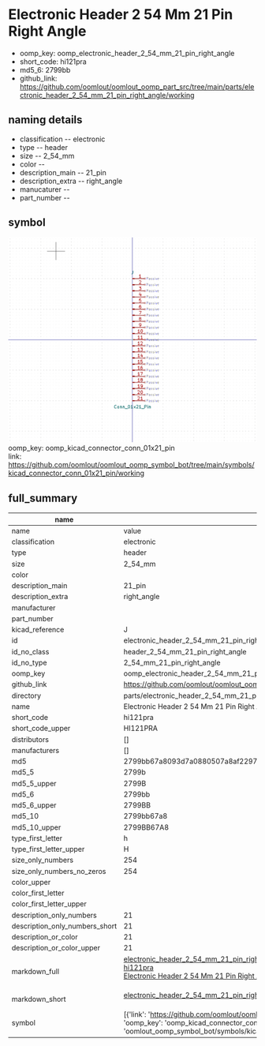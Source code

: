 # Electronic Header 2 54 Mm 21 Pin Right Angle

  
* oomp_key: oomp_electronic_header_2_54_mm_21_pin_right_angle 
* short_code: hi121pra
* md5_6: 2799bb  
* github_link: https://github.com/oomlout/oomlout_oomp_part_src/tree/main/parts/electronic_header_2_54_mm_21_pin_right_angle/working  
## naming details
* classification -- electronic
* type -- header
* size -- 2_54_mm
* color -- 
* description_main -- 21_pin
* description_extra -- right_angle
* manucaturer -- 
* part_number -- 



## symbol

![](symbol/0/working/working_600.png)  
oomp_key: oomp_kicad_connector_conn_01x21_pin  
link: https://github.com/oomlout/oomlout_oomp_symbol_bot/tree/main/symbols/kicad_connector_conn_01x21_pin/working  


## full_summary
| name | value | 
| --- | --- | 
| name | value | 
| classification | electronic | 
| type | header | 
| size | 2_54_mm | 
| color |  | 
| description_main | 21_pin | 
| description_extra | right_angle | 
| manufacturer |  | 
| part_number |  | 
| kicad_reference | J | 
| id | electronic_header_2_54_mm_21_pin_right_angle | 
| id_no_class | header_2_54_mm_21_pin_right_angle | 
| id_no_type | 2_54_mm_21_pin_right_angle | 
| oomp_key | oomp_electronic_header_2_54_mm_21_pin_right_angle | 
| github_link | https://github.com/oomlout/oomlout_oomp_part_src/tree/main/parts/electronic_header_2_54_mm_21_pin_right_angle/working | 
| directory | parts/electronic_header_2_54_mm_21_pin_right_angle | 
| name | Electronic Header 2 54 Mm 21 Pin Right Angle | 
| short_code | hi121pra | 
| short_code_upper | HI121PRA | 
| distributors | [] | 
| manufacturers | [] | 
| md5 | 2799bb67a8093d7a0880507a8af2297f | 
| md5_5 | 2799b | 
| md5_5_upper | 2799B | 
| md5_6 | 2799bb | 
| md5_6_upper | 2799BB | 
| md5_10 | 2799bb67a8 | 
| md5_10_upper | 2799BB67A8 | 
| type_first_letter | h | 
| type_first_letter_upper | H | 
| size_only_numbers | 254 | 
| size_only_numbers_no_zeros | 254 | 
| color_upper |  | 
| color_first_letter |  | 
| color_first_letter_upper |  | 
| description_only_numbers | 21 | 
| description_only_numbers_short | 21 | 
| description_or_color | 21 | 
| description_or_color_upper | 21 | 
| markdown_full | [electronic_header_2_54_mm_21_pin_right_angle](https://github.com/oomlout/oomlout_oomp_part_src/tree/main/parts/electronic_header_2_54_mm_21_pin_right_angle/working)<br>[hi121pra](https://github.com/oomlout/oomlout_oomp_part_src/tree/main/parts/electronic_header_2_54_mm_21_pin_right_angle/working)<br>[Electronic Header 2 54 Mm 21 Pin Right Angle](https://github.com/oomlout/oomlout_oomp_part_src/tree/main/parts/electronic_header_2_54_mm_21_pin_right_angle/working)<br><br> | 
| markdown_short | [electronic_header_2_54_mm_21_pin_right_angle](https://github.com/oomlout/oomlout_oomp_part_src/tree/main/parts/electronic_header_2_54_mm_21_pin_right_angle/working)<br><br> | 
| symbol | [{'link': 'https://github.com/oomlout/oomlout_oomp_symbol_bot/tree/main/symbols/kicad_connector_conn_01x21_pin', 'oomp_key': 'oomp_kicad_connector_conn_01x21_pin', 'directory': 'oomlout_oomp_symbol_bot/symbols/kicad_connector_conn_01x21_pin//working/working.kicad_sym'}] | 

